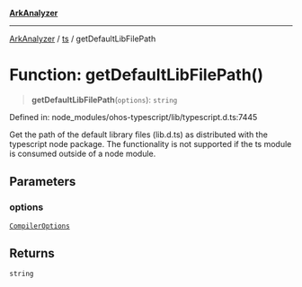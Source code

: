 [**ArkAnalyzer**](../../../../README.md)

***

[ArkAnalyzer](../../../../globals.md) / [ts](../README.md) / getDefaultLibFilePath

# Function: getDefaultLibFilePath()

> **getDefaultLibFilePath**(`options`): `string`

Defined in: node\_modules/ohos-typescript/lib/typescript.d.ts:7445

Get the path of the default library files (lib.d.ts) as distributed with the typescript
node package.
The functionality is not supported if the ts module is consumed outside of a node module.

## Parameters

### options

[`CompilerOptions`](../interfaces/CompilerOptions.md)

## Returns

`string`
